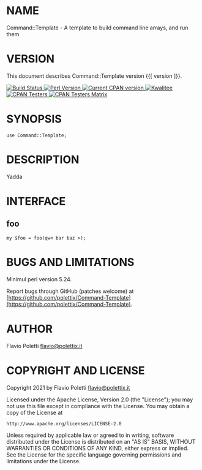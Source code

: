 # NAME

Command::Template - A template to build command line arrays, and run them

# VERSION

This document describes Command::Template version {{\[ version \]}}.

<div>
    <a href="https://travis-ci.org/polettix/Command-Template">
    <img alt="Build Status" src="https://travis-ci.org/polettix/Command-Template.svg?branch=master">
    </a>
    <a href="https://www.perl.org/">
    <img alt="Perl Version" src="https://img.shields.io/badge/perl-5.24+-brightgreen.svg">
    </a>
    <a href="https://badge.fury.io/pl/Command-Template">
    <img alt="Current CPAN version" src="https://badge.fury.io/pl/Command-Template.svg">
    </a>
    <a href="http://cpants.cpanauthors.org/dist/Command-Template">
    <img alt="Kwalitee" src="http://cpants.cpanauthors.org/dist/Command-Template.png">
    </a>
    <a href="http://www.cpantesters.org/distro/O/Command-Template.html?distmat=1">
    <img alt="CPAN Testers" src="https://img.shields.io/badge/cpan-testers-blue.svg">
    </a>
    <a href="http://matrix.cpantesters.org/?dist=Command-Template">
    <img alt="CPAN Testers Matrix" src="https://img.shields.io/badge/matrix-@testers-blue.svg">
    </a>
</div>

# SYNOPSIS

    use Command::Template;

# DESCRIPTION

Yadda

# INTERFACE

## **foo**

    my $foo = foo(qw< bar baz >);

# BUGS AND LIMITATIONS

Minimul perl version 5.24.

Report bugs through GitHub (patches welcome) at
[https://github.com/polettix/Command-Template](https://github.com/polettix/Command-Template).

# AUTHOR

Flavio Poletti <flavio@polettix.it>

# COPYRIGHT AND LICENSE

Copyright 2021 by Flavio Poletti <flavio@polettix.it>

Licensed under the Apache License, Version 2.0 (the "License");
you may not use this file except in compliance with the License.
You may obtain a copy of the License at

    http://www.apache.org/licenses/LICENSE-2.0

Unless required by applicable law or agreed to in writing, software
distributed under the License is distributed on an "AS IS" BASIS,
WITHOUT WARRANTIES OR CONDITIONS OF ANY KIND, either express or implied.
See the License for the specific language governing permissions and
limitations under the License.
